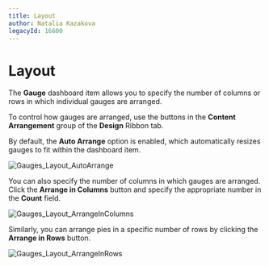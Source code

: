 ```yaml
---
title: Layout
author: Natalia Kazakova
legacyId: 16600
---
```

# Layout
The **Gauge** dashboard item allows you to specify the number of columns or rows in which individual gauges are arranged.

To control how gauges are arranged, use the buttons in the **Content Arrangement** group of the **Design** Ribbon tab.

By default, the **Auto Arrange** option is enabled, which automatically resizes gauges to fit within the dashboard item.

![Gauges_Layout_AutoArrange](../../../../images/img20007.png)

You can also specify the number of columns in which gauges are arranged. Click the **Arrange in Columns** button and specify the appropriate number in the **Count** field.

![Gauges_Layout_ArrangeInColumns](../../../../images/img20005.png)

Similarly, you can arrange pies in a specific number of rows by clicking the **Arrange in Rows** button.

![Gauges_Layout_ArrangeInRows](../../../../images/img20006.png)